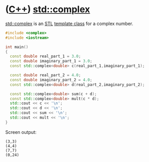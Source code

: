 # ([C++](Cpp.md)) [std::complex](CppStdComplex.md)

[std::complex](CppStdComplex.md) is an [STL](CppStl.md) [template class](CppTemplateClass.md) for a complex number.

```c++
#include <complex>
#include <iostream>

int main()
{
  const double real_part_1 = 3.0;
  const double imaginary_part_1 = 3.0;
  const std::complex<double> c(real_part_1,imaginary_part_1);

  const double real_part_2 = 4.0;
  const double imaginary_part_2 = 4.0;
  const std::complex<double> d(real_part_2,imaginary_part_2);

  const std::complex<double> sum(c + d);
  const std::complex<double> mult(c * d);
  std::cout << c << '\n';
  std::cout << d << '\n';
  std::cout << sum << '\n';
  std::cout << mult << '\n';
}
```

Screen output:

```
(3,3)
(4,4)
(7,7)
(0,24)
```
